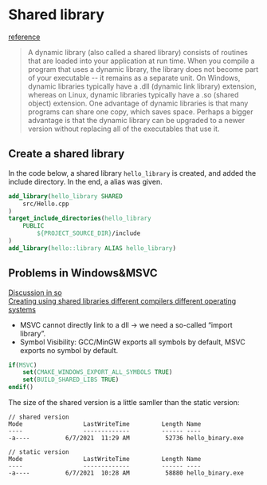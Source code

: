 # Shared library
[reference](https://www.learncpp.com/cpp-tutorial/a1-static-and-dynamic-libraries/)
> A dynamic library (also called a shared library) consists of routines that are loaded into your application at run time. When you compile a program that uses a dynamic library, the library does not become part of your executable -- it remains as a separate unit. On Windows, dynamic libraries typically have a .dll (dynamic link library) extension, whereas on Linux, dynamic libraries typically have a .so (shared object) extension. One advantage of dynamic libraries is that many programs can share one copy, which saves space. Perhaps a bigger advantage is that the dynamic library can be upgraded to a newer version without replacing all of the executables that use it.

## Create a shared library
In the code below, a shared library `hello_library` is created, and added the include directory. In the end, a alias was given.
``` cmake
add_library(hello_library SHARED
    src/Hello.cpp
)
target_include_directories(hello_library
    PUBLIC
        ${PROJECT_SOURCE_DIR}/include
)
add_library(hello::library ALIAS hello_library)
```

## Problems in Windows&MSVC

[Discussion in so](https://stackoverflow.com/questions/33062728/cmake-link-shared-library-on-windows)  
[Creating using shared libraries different compilers different operating systems](https://gernotklingler.com/blog/creating-using-shared-libraries-different-compilers-different-operating-systems/)


* MSVC cannot directly link to a dll -> we need a so-called “import library”.
* Symbol Visibility: GCC/MinGW exports all symbols by default, MSVC exports no symbol by default.
``` cmake
if(MSVC)
    set(CMAKE_WINDOWS_EXPORT_ALL_SYMBOLS TRUE)
    set(BUILD_SHARED_LIBS TRUE)
endif()
```
The size of the shared version is a little samller than the static version:

```
// shared version
Mode                 LastWriteTime         Length Name
----                 -------------         ------ ----
-a----          6/7/2021  11:29 AM          52736 hello_binary.exe

// static version
Mode                 LastWriteTime         Length Name
----                 -------------         ------ ----
-a----          6/7/2021  10:28 AM          58880 hello_binary.exe
```